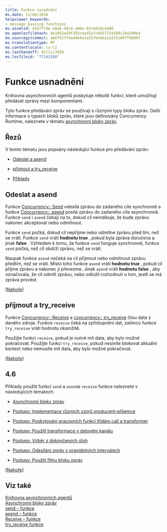 ```yaml
---
title: Funkce usnadnění
ms.date: 11/04/2016
helpviewer_keywords:
- message passing functions
ms.assetid: 42477c9e-a8a6-4dc4-a98e-93c6dc8c4dd0
ms.openlocfilehash: 4e1052a59f355c4ad5a7c6b57724268c24a209b4
ms.sourcegitcommit: a8ef52ff4a4944a1a257bdaba1a3331607fb8d0f
ms.translationtype: MT
ms.contentlocale: cs-CZ
ms.lasthandoff: 02/11/2020
ms.locfileid: "77143288"
---
```

# <a name="message-passing-functions"></a>Funkce usnadnění

Knihovna asynchronních agentů poskytuje několik funkcí, které umožňují předávat zprávy mezi komponentami.

Tyto funkce předávání zpráv se používají s různými typy bloku zpráv. Další informace o typech bloků zpráv, které jsou definovány Concurrency Runtime, naleznete v tématu [asynchronní bloky zpráv](../../parallel/concrt/asynchronous-message-blocks.md).

## <a name="top"></a>Řezů

V tomto tématu jsou popsány následující funkce pro předávání zpráv:

- [Odeslat a asend](#send)

- [přijmout a try_receive](#receive)

- [Příklady](#examples)

## <a name="send"></a>Odeslat a asend

Funkce [Concurrency:: Send](reference/concurrency-namespace-functions.md#send) odesílá zprávu do zadaného cíle synchronně a funkce [Concurrency:: asend](reference/concurrency-namespace-functions.md#asend) posílá zprávu do zadaného cíle asynchronně. Funkce `send` i `asend` čekají na to, dokud cíl neindikuje, že bude zprávu nakonec akceptovat nebo odmítnout.

Funkce `send` počká, dokud cíl nepřijme nebo odmítne zprávu před tím, než se vrátí. Funkce `send` vrátí **hodnotu true** , pokud byla zpráva doručena a jinak **false** . Vzhledem k tomu, že funkce `send` funguje synchronně, funkce `send` počká, než cíl obdrží zprávu, než se vrátí.

Naopak funkce `asend` nečeká na cíl přijmout nebo odmítnout zprávu předtím, než se vrátí. Místo toho funkce `asend` vrátí **hodnotu true** , pokud cíl přijme zprávu a nakonec ji převezme. Jinak `asend` vrátí **hodnotu false** , aby označovala, že cíl odmítl zprávu, nebo odložil rozhodnutí o tom, jestli se má zpráva provést.

[[Nahoře](#top)]

## <a name="receive"></a>přijmout a try_receive

Funkce [Concurrency:: Receive](reference/concurrency-namespace-functions.md#receive) a [concurrency:: try_receive](reference/concurrency-namespace-functions.md#try_receive) čtou data z daného zdroje. Funkce `receive` čeká na zpřístupnění dat, zatímco funkce `try_receive` vrátí hodnotu okamžitě.

Použijte funkci `receive`, pokud je nutné mít data, aby bylo možné pokračovat. Použijte funkci `try_receive`, pokud nesmíte blokovat aktuální kontext nebo nemusíte mít data, aby bylo možné pokračovat.

[[Nahoře](#top)]

## <a name="examples"></a>4.6

Příklady použití funkcí `send` a `asend`a `receive` funkce naleznete v následujících tématech:

- [Asynchronní bloky zpráv](../../parallel/concrt/asynchronous-message-blocks.md)

- [Postupy: Implementace různých vzorů producent–příjemce](../../parallel/concrt/how-to-implement-various-producer-consumer-patterns.md)

- [Postupy: Poskytování pracovních funkcí třídám call a transformer](../../parallel/concrt/how-to-provide-work-functions-to-the-call-and-transformer-classes.md)

- [Postupy: Použití transformace v datovém kanálu](../../parallel/concrt/how-to-use-transformer-in-a-data-pipeline.md)

- [Postupy: Výběr z dokončených úloh](../../parallel/concrt/how-to-select-among-completed-tasks.md)

- [Postupy: Odesílání zpráv v pravidelných intervalech](../../parallel/concrt/how-to-send-a-message-at-a-regular-interval.md)

- [Postupy: Použití filtru bloku zpráv](../../parallel/concrt/how-to-use-a-message-block-filter.md)

[[Nahoře](#top)]

## <a name="see-also"></a>Viz také

[Knihovna asynchronních agentů](../../parallel/concrt/asynchronous-agents-library.md)<br/>
[Asynchronní bloky zpráv](../../parallel/concrt/asynchronous-message-blocks.md)<br/>
[send – funkce](reference/concurrency-namespace-functions.md#send)<br/>
[asend – funkce](reference/concurrency-namespace-functions.md#asend)<br/>
[Receive – funkce](reference/concurrency-namespace-functions.md#receive)<br/>
[try_receive funkce](reference/concurrency-namespace-functions.md#try_receive)
